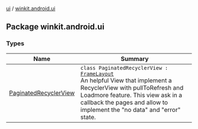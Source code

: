 [ui](../index.md) / [winkit.android.ui](./index.md)

## Package winkit.android.ui

### Types

| Name | Summary |
|---|---|
| [PaginatedRecyclerView](-paginated-recycler-view/index.md) | `class PaginatedRecyclerView : `[`FrameLayout`](https://developer.android.com/reference/android/widget/FrameLayout.html)<br>An helpful View that implement a RecyclerView with pullToRefresh and Loadmore feature. This view ask in a callback the pages and allow to implement the "no data" and "error" state. |
